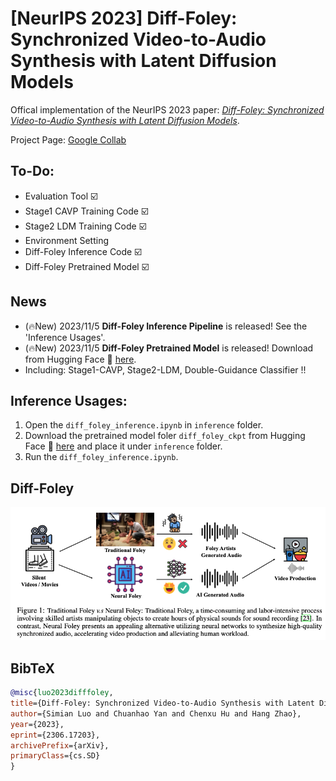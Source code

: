 # [NeurIPS 2023] Diff-Foley: Synchronized Video-to-Audio Synthesis with Latent Diffusion Models

Offical implementation of the NeurIPS 2023 paper: *[Diff-Foley: Synchronized Video-to-Audio Synthesis with Latent Diffusion Models](https://arxiv.org/abs/2306.17203v1)*.


Project Page: [Google Collab ](https://colab.research.google.com/drive/1tw-9zbS9ww_H1YeYL26owKw5TXptjWmg?usp=sharing)


## To-Do:
- Evaluation Tool ☑️
- Stage1 CAVP Training Code ☑️
- Stage2 LDM Training Code ☑️
- Environment Setting 
- Diff-Foley Inference Code   ☑️
- Diff-Foley Pretrained Model ☑️

## News
- (🔥New) 2023/11/5 **Diff-Foley Inference Pipeline** is released! See the 'Inference Usages'.
- (🔥New) 2023/11/5 **Diff-Foley Pretrained Model** is released! Download from Hugging Face 🤗 [here](https://huggingface.co/SimianLuo/Diff-Foley).
- Including: Stage1-CAVP, Stage2-LDM, Double-Guidance Classifier !!


## Inference Usages:
1. Open the `diff_foley_inference.ipynb` in `inference` folder.
2. Download the pretrained model foler `diff_foley_ckpt` from Hugging Face 🤗 [here](https://huggingface.co/SimianLuo/Diff-Foley) and place it under `inference` folder.
3. Run the `diff_foley_inference.ipynb`.


## Diff-Foley
<p align="center">
    <img src="teaser.png">
</p>

## BibTeX

```bibtex
@misc{luo2023difffoley, 
title={Diff-Foley: Synchronized Video-to-Audio Synthesis with Latent Diffusion Models}, 
author={Simian Luo and Chuanhao Yan and Chenxu Hu and Hang Zhao}, 
year={2023}, 
eprint={2306.17203}, 
archivePrefix={arXiv}, 
primaryClass={cs.SD} 
}
```

